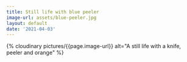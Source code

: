 ```yaml
---
title: Still life with blue peeler
image-url: assets/blue-peeler.jpg
layout: default
date: '2021-04-03'
---
```


<div>
{% cloudinary pictures/{{page.image-url}} alt="A still life with a knife, peeler and orange" %}
</div>
